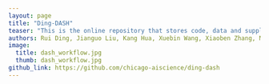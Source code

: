 ```yaml
---
layout: page
title: "Ding-DASH"
teaser: "This is the online repository that stores code, data and supplementary figures of the research work: Leveraging Data Mining, Active Learning, and Domain Adaptation in a Multi-Stage, Machine Learning-Driven Approach for the Efficient Discovery of Advanced Acidic Oxygen Evolution Electrocatalysts"
authors: Rui Ding, Jianguo Liu, Kang Hua, Xuebin Wang, Xiaoben Zhang, Minhua Shao, Yuxin Chen, Junhong Chen
image:
  title: dash_workflow.jpg
  thumb: dash_workflow.jpg
github_link: https://github.com/chicago-aiscience/ding-dash
---
```


